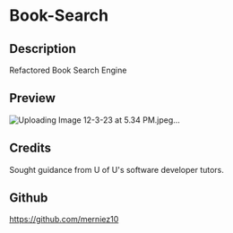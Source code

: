 # Book-Search
## Description
Refactored Book Search Engine

## Preview
![Uploading Image 12-3-23 at 5.34 PM.jpeg…]()


## Credits
Sought guidance from U of U's software developer tutors. 

## Github
https://github.com/merniez10
